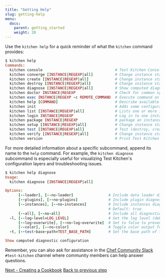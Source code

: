 ```yaml
---
title: "Getting Help"
slug: getting-help
menu:
  docs:
    parent: getting_started
    weight: 20
---
```


Use the `kitchen help` for a quick reminder of what the `kitchen` command provides:

```ruby
$ kitchen help
Commands:
  kitchen console                                 # Test Kitchen Console!
  kitchen converge [INSTANCE|REGEXP|all]          # Change instance state to converge. Use a provisioner to configure one or more instances
  kitchen create [INSTANCE|REGEXP|all]            # Change instance state to create. Start one or more instances
  kitchen destroy [INSTANCE|REGEXP|all]           # Change instance state to destroy. Delete all information for one or more instances
  kitchen diagnose [INSTANCE|REGEXP|all]          # Show computed diagnostic configuration
  kitchen doctor INSTANCE|REGEXP                  # Check for common system problems
  kitchen exec INSTANCE|REGEXP -c REMOTE_COMMAND  # Execute command on one or more instance
  kitchen help [COMMAND]                          # Describe available commands or one specific command
  kitchen init                                    # Adds some configuration to your cookbook so Kitchen can rock
  kitchen list [INSTANCE|REGEXP|all]              # Lists one or more instances
  kitchen login INSTANCE|REGEXP                   # Log in to one instance
  kitchen package INSTANCE|REGEXP                 # package an instance
  kitchen setup [INSTANCE|REGEXP|all]             # Change instance state to setup. Prepare to run automated tests. Install busser and related gems on one or more instances
  kitchen test [INSTANCE|REGEXP|all]              # Test (destroy, create, converge, setup, verify and destroy) one or more instances
  kitchen verify [INSTANCE|REGEXP|all]            # Change instance state to verify. Run automated tests on one or more instances
  kitchen version                                 # Print Test Kitchen's version information
```

For more detailed information about a specific subcommand, append its name to the `help` command. For example, the `kitchen diagnose` subcommand is especially useful for visualizing Test Kitchen's configuration layers and troubleshooting issues.

```ruby
$ kitchen help diagnose
Usage:
  kitchen diagnose [INSTANCE|REGEXP|all]

Options:
      [--loader], [--no-loader]                # Include data loader diagnostics
      [--plugins], [--no-plugins]              # Include plugin diagnostics
      [--instances], [--no-instances]          # Include instances diagnostics
                                               # Default: true
      [--all], [--no-all]                      # Include all diagnostics
  -l, [--log-level=LOG_LEVEL]                  # Set the log level (debug, info, warn, error, fatal)
      [--log-overwrite], [--no-log-overwrite]  # Set to false to prevent log overwriting each time Test Kitchen runs
      [--color], [--no-color]                  # Toggle color output for STDOUT logger
  -t, [--test-base-path=TEST_BASE_PATH]        # Set the base path of the tests

Show computed diagnostic configuration
```

Remember, you can also ask for assistance in the [Chef Community Slack](https://community.chef.io/slack) `#test-kitchen` channel where community members can help answer questions.

<div class="sidebar--footer">
<a class="button primary-cta" href="03-creating-cookbook.md">Next - Creating a Cookbook</a>
<a class="sidebar--footer--back" href="01-installing.md">Back to previous step</a>
</div>
